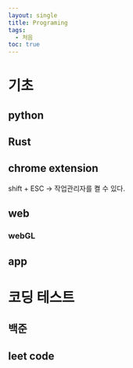 ```yaml
---
layout: single
title: Programing 
tags:
  - 처음
toc: true
---
```

# 기초
## python

## Rust

## chrome extension
shift + ESC -> 작업관리자를 켤 수 있다.

## web

### webGL


## app




# 코딩 테스트
## 백준
## leet code



